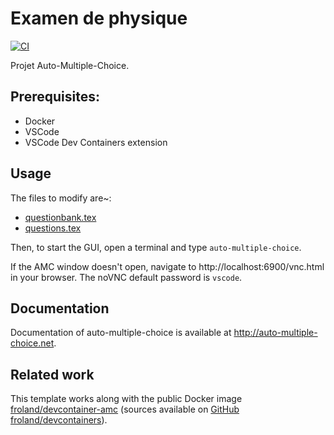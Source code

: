 # Examen de physique
[![CI](https://github.com/heh-dst/physique-exam-session1/actions/workflows/make.yml/badge.svg)](https://github.com/heh-dst/physique-exam-session1/actions/workflows/make.yml)

Projet Auto-Multiple-Choice.

## Prerequisites:
- Docker
- VSCode
- VSCode Dev Containers extension

## Usage
The files to modify are~:
- [questionbank.tex](questionbank.tex)
- [questions.tex](questions.tex)

Then, to start the GUI, open a terminal and type `auto-multiple-choice`.

If the AMC window doesn't open, navigate to http://localhost:6900/vnc.html in your browser.
The noVNC default password is `vscode`.

## Documentation
Documentation of auto-multiple-choice is available at http://auto-multiple-choice.net.

## Related work
This template works along with the public Docker image [froland/devcontainer-amc](https://hub.docker.com/r/froland/devcontainer-amc) (sources available on [GitHub froland/devcontainers](https://github.com/froland/devcontainers)).

